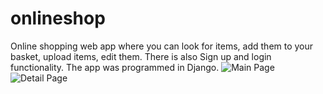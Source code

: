 # onlineshop
Online shopping web app where you can look for items, add them to your basket, upload items, edit them. There is also Sign up and login functionality. The app was programmed in Django.
![Main Page](websiteScreenshots/main-page)
![Detail Page](websiteScreenshots/detailpage)
